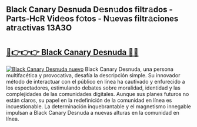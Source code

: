 ## Black Canary Desnuda D𝚎sn𝚞dos filtr𝚊dos - Parts-HcR Vid𝚎os f𝚘tos - N𝚞evas filtr𝚊ciones atr𝚊ctivas 13A3O

# <h2><a href="http://mb48xs.tromn.icu/?c=Black+Canary+Desnuda">🔗👉👉👉 Black Canary Desnuda 🔗🔗</a></h2>

[![Black Canary Desnuda nuevo](https://i.imgur.com/pEAQMta.gif)](http://mb48xs.tromn.icu/?c=Black+Canary+Desnuda)
Black Canary Desnuda, una persona multifacética y provocativa, desafía la descripción simple. Su innovador método de interactuar con el público en línea ha cautivado y enfurecido a los espectadores, estimulando debates sobre moralidad, identidad y las complejidades de las comunidades digitales. Aunque sus planes futuros no están claros, su papel en la redefinición de la comunidad en línea es incuestionable. La determinación inquebrantable y el magnetismo innegable impulsan a Black Canary Desnuda a nuevas alturas en la comunidad en línea.

